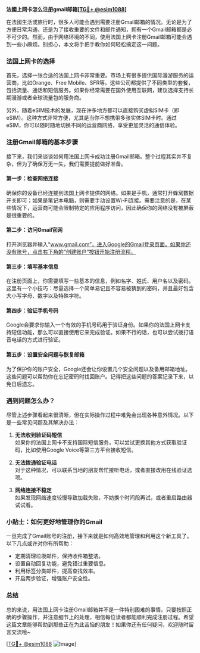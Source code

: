 **法國上网卡怎么注册gmail邮箱[[TG💪+ @esim1088](https://t.me/s/esim1088)]**

在法國生活或旅行时，很多人可能会遇到需要注册Gmail邮箱的情况。无论是为了方便日常沟通，还是为了接收重要的文件和邮件通知，拥有一个Gmail邮箱都是必不可少的。然而，由于网络环境的不同，使用法国上网卡注册Gmail邮箱可能会遇到一些小麻烦。别担心，本文将手把手教你如何轻松搞定这一问题。

### 法国上网卡的选择

首先，选择一张合适的法国上网卡非常重要。市场上有很多提供国际漫游服务的运营商，比如Orange、Free Mobile、SFR等。这些公司都提供了不同类型的套餐，包括流量、通话和短信服务。如果你经常需要在国外使用互联网，建议选择支持长期漫游或者全球流量包的服务商。

另外，随着eSIM技术的发展，现在许多地方都可以直接购买虚拟SIM卡（即eSIM）。这种方式非常方便，尤其是当你不想携带多张实体SIM卡时。通过eSIM，你可以随时随地切换不同的运营商网络，享受更加灵活的通信体验。

### 注册Gmail邮箱的基本步骤

接下来，我们来谈谈如何用法国上网卡成功注册Gmail邮箱。整个过程其实并不复杂，但为了确保万无一失，我们需要提前做好准备。

#### 第一步：检查网络连接

确保你的设备已经连接到法国上网卡提供的网络。如果是手机，通常打开蜂窝数据开关即可；如果是笔记本电脑，则需要手动设置Wi-Fi连接。需要注意的是，在某些情况下，运营商可能会限制特定的应用程序访问，因此确保你的网络没有被屏蔽是很重要的。

#### 第二步：访问Gmail官网

打开浏览器并输入“www.gmail.com”，进入Google的Gmail登录页面。如果你还没有账号，点击右下角的“创建账户”按钮开始注册流程。

#### 第三步：填写基本信息

在注册页面上，你需要填写一些基本的信息，例如名字、姓氏、用户名以及密码。这里有一个小技巧：尽量选择一个简单易记且不容易被猜到的密码，并且最好包含大小写字母、数字以及特殊字符。

#### 第四步：验证手机号码

Google会要求你输入一个有效的手机号码用于验证身份。如果你的法国上网卡支持短信功能，那么可以直接使用它来完成验证。如果不行的话，也可以尝试拨打语音电话的方式进行验证。

#### 第五步：设置安全问题与恢复邮箱

为了保护你的账户安全，Google还会让你设置几个安全问题以及备用邮箱地址。这些问题可以帮助你在忘记密码时找回账户。记得把这些问题的答案记录下来，以免日后遗忘。

### 遇到问题怎么办？

尽管上述步骤看起来很清晰，但在实际操作过程中难免会出现各种意外情况。以下是一些常见问题及其解决办法：

1. **无法收到验证码短信**  
   如果你的法国上网卡不支持国际短信服务，可以尝试更换其他方式获取验证码，比如使用Google Voice等第三方平台接收短信。

2. **无法拨通验证电话**  
   对于这种情况，可以联系当地的朋友帮忙接听电话，或者直接改用在线验证选项。

3. **网络连接不稳定**  
   如果发现网络速度较慢导致加载失败，不妨换个时间段再试，或者重启路由器试试看。

### 小贴士：如何更好地管理你的Gmail

一旦完成了Gmail账号的注册，接下来就是如何高效地管理和利用这个新工具了。以下几点或许对你有所帮助：

- 定期清理垃圾邮件，保持收件箱整洁。
- 设置自动回复功能，避免错过重要信息。
- 利用标签分类邮件，提高查找效率。
- 开启两步验证，增强账户安全性。

### 总结

总的来说，用法国上网卡注册Gmail邮箱并不是一件特别困难的事情。只要按照正确的步骤操作，并注意细节上的处理，相信每位读者都能顺利完成注册过程。希望这篇文章能够帮助到那些正在为此苦恼的朋友！如果你还有任何疑问，欢迎随时留言交流哦~

[[TG💪+ @esim1088](https://t.me/s/esim1088) ![Image](https://i.postimg.cc/4NQfJmqS/Snipaste-2025-05-13-00-14-12.png)]